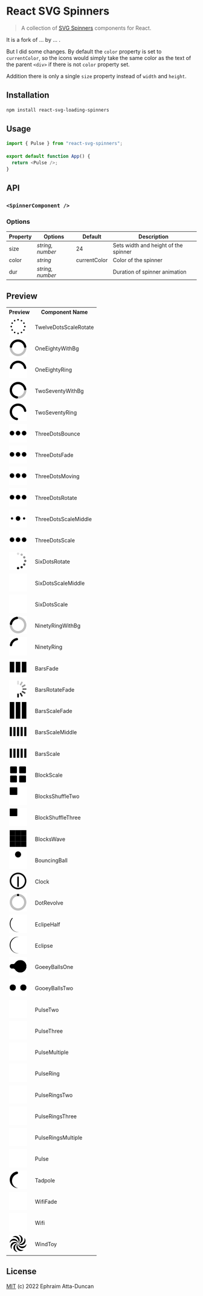# React SVG Spinners

> A collection of [SVG Spinners](https://github.com/n3r4zzurr0/svg-spinners) components for React.

It is a fork of ... by ... .

But I did some changes. By default the `color` property is set to `currentColor`, so the icons would simply take the same color as the text of the parent `<div>` if there is not `color` property set.

Addition there is only a single `size` property instead of `width` and `height`.

## Installation

```sh
npm install react-svg-loading-spinners
```

## Usage

```js
import { Pulse } from "react-svg-spinners";

export default function App() {
  return <Pulse />;
}
```

## API

### `<SpinnerComponent />`

### Options

| Property | Options          | Default      | Description                          |
| -------- | ---------------- | ------------ | ------------------------------------ |
| size     | _string, number_ | 24           | Sets width and height of the spinner |
| color    | _string_         | currentColor | Color of the spinner                 |
| dur      | _string, number_ |              | Duration of spinner animation        |

## Preview

<table>
  <tr>
    <th>Preview</th>
    <th>Component Name</th>
  </tr>
  <tr>
    <td>
      <a href="https://github.com/n3r4zzurr0/svg-spinners/blob/main/svg/12-dots-scale-rotate.svg"
        ><picture
          ><source
            media="(prefers-color-scheme: dark)"
            srcset="
              https://raw.githubusercontent.com/n3r4zzurr0/svg-spinners/main/preview/12-dots-scale-rotate-white-36.svg
            " />
          <img
            src="https://raw.githubusercontent.com/n3r4zzurr0/svg-spinners/main/preview/12-dots-scale-rotate-black-36.svg" /></picture
      ></a>
    </td>
    <td>TwelveDotsScaleRotate</td>
  </tr>
  <tr>
    <td>
      <a href="https://github.com/n3r4zzurr0/svg-spinners/blob/main/svg/180-ring-with-bg.svg"
        ><picture
          ><source
            media="(prefers-color-scheme: dark)"
            srcset="
              https://raw.githubusercontent.com/n3r4zzurr0/svg-spinners/main/preview/180-ring-with-bg-white-36.svg
            " />
          <img
            src="https://raw.githubusercontent.com/n3r4zzurr0/svg-spinners/main/preview/180-ring-with-bg-black-36.svg" /></picture
      ></a>
    </td>
    <td>OneEightyWithBg</td>
  </tr>
  <tr>
    <td>
      <a href="https://github.com/n3r4zzurr0/svg-spinners/blob/main/svg/180-ring.svg"
        ><picture
          ><source
            media="(prefers-color-scheme: dark)"
            srcset="
              https://raw.githubusercontent.com/n3r4zzurr0/svg-spinners/main/preview/180-ring-white-36.svg
            " />
          <img
            src="https://raw.githubusercontent.com/n3r4zzurr0/svg-spinners/main/preview/180-ring-black-36.svg" /></picture
      ></a>
    </td>
    <td>OneEightyRing</td>
  </tr>
  <tr>
    <td>
      <a href="https://github.com/n3r4zzurr0/svg-spinners/blob/main/svg/270-ring-with-bg.svg"
        ><picture
          ><source
            media="(prefers-color-scheme: dark)"
            srcset="
              https://raw.githubusercontent.com/n3r4zzurr0/svg-spinners/main/preview/270-ring-with-bg-white-36.svg
            " />
          <img
            src="https://raw.githubusercontent.com/n3r4zzurr0/svg-spinners/main/preview/270-ring-with-bg-black-36.svg" /></picture
      ></a>
    </td>
    <td>TwoSeventyWithBg</td>
  </tr>
  <tr>
    <td>
      <a href="https://github.com/n3r4zzurr0/svg-spinners/blob/main/svg/270-ring.svg"
        ><picture
          ><source
            media="(prefers-color-scheme: dark)"
            srcset="
              https://raw.githubusercontent.com/n3r4zzurr0/svg-spinners/main/preview/270-ring-white-36.svg
            " />
          <img
            src="https://raw.githubusercontent.com/n3r4zzurr0/svg-spinners/main/preview/270-ring-black-36.svg" /></picture
      ></a>
    </td>
    <td>TwoSeventyRing</td>
  </tr>
  <tr>
    <td>
      <a href="https://github.com/n3r4zzurr0/svg-spinners/blob/main/svg/3-dots-bounce.svg"
        ><picture
          ><source
            media="(prefers-color-scheme: dark)"
            srcset="
              https://raw.githubusercontent.com/n3r4zzurr0/svg-spinners/main/preview/3-dots-bounce-white-36.svg
            " />
          <img
            src="https://raw.githubusercontent.com/n3r4zzurr0/svg-spinners/main/preview/3-dots-bounce-black-36.svg" /></picture
      ></a>
    </td>
    <td>ThreeDotsBounce</td>
  </tr>
  <tr>
    <td>
      <a href="https://github.com/n3r4zzurr0/svg-spinners/blob/main/svg/3-dots-fade.svg"
        ><picture
          ><source
            media="(prefers-color-scheme: dark)"
            srcset="
              https://raw.githubusercontent.com/n3r4zzurr0/svg-spinners/main/preview/3-dots-fade-white-36.svg
            " />
          <img
            src="https://raw.githubusercontent.com/n3r4zzurr0/svg-spinners/main/preview/3-dots-fade-black-36.svg" /></picture
      ></a>
    </td>
    <td>ThreeDotsFade</td>
  </tr>
  <tr>
    <td>
      <a href="https://github.com/n3r4zzurr0/svg-spinners/blob/main/svg/3-dots-moving.svg"
        ><picture
          ><source
            media="(prefers-color-scheme: dark)"
            srcset="
              https://raw.githubusercontent.com/n3r4zzurr0/svg-spinners/main/preview/3-dots-moving-white-36.svg
            " />
          <img
            src="https://raw.githubusercontent.com/n3r4zzurr0/svg-spinners/main/preview/3-dots-moving-black-36.svg" /></picture
      ></a>
    </td>
    <td>ThreeDotsMoving</td>
  </tr>
  <tr>
    <td>
      <a href="https://github.com/n3r4zzurr0/svg-spinners/blob/main/svg/3-dots-rotate.svg"
        ><picture
          ><source
            media="(prefers-color-scheme: dark)"
            srcset="
              https://raw.githubusercontent.com/n3r4zzurr0/svg-spinners/main/preview/3-dots-rotate-white-36.svg
            " />
          <img
            src="https://raw.githubusercontent.com/n3r4zzurr0/svg-spinners/main/preview/3-dots-rotate-black-36.svg" /></picture
      ></a>
    </td>
    <td>ThreeDotsRotate</td>
  </tr>
  <tr>
    <td>
      <a href="https://github.com/n3r4zzurr0/svg-spinners/blob/main/svg/3-dots-scale-middle.svg"
        ><picture
          ><source
            media="(prefers-color-scheme: dark)"
            srcset="
              https://raw.githubusercontent.com/n3r4zzurr0/svg-spinners/main/preview/3-dots-scale-middle-white-36.svg
            " />
          <img
            src="https://raw.githubusercontent.com/n3r4zzurr0/svg-spinners/main/preview/3-dots-scale-middle-black-36.svg" /></picture
      ></a>
    </td>
    <td>ThreeDotsScaleMiddle</td>
  </tr>
  <tr>
    <td>
      <a href="https://github.com/n3r4zzurr0/svg-spinners/blob/main/svg/3-dots-scale.svg"
        ><picture
          ><source
            media="(prefers-color-scheme: dark)"
            srcset="
              https://raw.githubusercontent.com/n3r4zzurr0/svg-spinners/main/preview/3-dots-scale-white-36.svg
            " />
          <img
            src="https://raw.githubusercontent.com/n3r4zzurr0/svg-spinners/main/preview/3-dots-scale-black-36.svg" /></picture
      ></a>
    </td>
    <td>ThreeDotsScale</td>
  </tr>
  <tr>
    <td>
      <a href="https://github.com/n3r4zzurr0/svg-spinners/blob/main/svg/6-dots-rotate.svg"
        ><picture
          ><source
            media="(prefers-color-scheme: dark)"
            srcset="
              https://raw.githubusercontent.com/n3r4zzurr0/svg-spinners/main/preview/6-dots-rotate-white-36.svg
            " />
          <img
            src="https://raw.githubusercontent.com/n3r4zzurr0/svg-spinners/main/preview/6-dots-rotate-black-36.svg" /></picture
      ></a>
    </td>
    <td>SixDotsRotate</td>
  </tr>
  <tr>
    <td>
      <a href="https://github.com/n3r4zzurr0/svg-spinners/blob/main/svg/6-dots-scale-middle.svg"
        ><picture
          ><source
            media="(prefers-color-scheme: dark)"
            srcset="
              https://raw.githubusercontent.com/n3r4zzurr0/svg-spinners/main/preview/6-dots-scale-middle-white-36.svg
            " />
          <img
            src="https://raw.githubusercontent.com/n3r4zzurr0/svg-spinners/main/preview/6-dots-scale-middle-black-36.svg" /></picture
      ></a>
    </td>
    <td>SixDotsScaleMiddle</td>
  </tr>
  <tr>
    <td>
      <a href="https://github.com/n3r4zzurr0/svg-spinners/blob/main/svg/6-dots-scale.svg"
        ><picture
          ><source
            media="(prefers-color-scheme: dark)"
            srcset="
              https://raw.githubusercontent.com/n3r4zzurr0/svg-spinners/main/preview/6-dots-scale-white-36.svg
            " />
          <img
            src="https://raw.githubusercontent.com/n3r4zzurr0/svg-spinners/main/preview/6-dots-scale-black-36.svg" /></picture
      ></a>
    </td>
    <td>SixDotsScale</td>
  </tr>
  <tr>
    <td>
      <a href="https://github.com/n3r4zzurr0/svg-spinners/blob/main/svg/90-ring-with-bg.svg"
        ><picture
          ><source
            media="(prefers-color-scheme: dark)"
            srcset="
              https://raw.githubusercontent.com/n3r4zzurr0/svg-spinners/main/preview/90-ring-with-bg-white-36.svg
            " />
          <img
            src="https://raw.githubusercontent.com/n3r4zzurr0/svg-spinners/main/preview/90-ring-with-bg-black-36.svg" /></picture
      ></a>
    </td>
    <td>NinetyRingWithBg</td>
  </tr>
  <tr>
    <td>
      <a href="https://github.com/n3r4zzurr0/svg-spinners/blob/main/svg/90-ring.svg"
        ><picture
          ><source
            media="(prefers-color-scheme: dark)"
            srcset="
              https://raw.githubusercontent.com/n3r4zzurr0/svg-spinners/main/preview/90-ring-white-36.svg
            " />
          <img
            src="https://raw.githubusercontent.com/n3r4zzurr0/svg-spinners/main/preview/90-ring-black-36.svg" /></picture
      ></a>
    </td>
    <td>NinetyRing</td>
  </tr>
  <tr>
    <td>
      <a href="https://github.com/n3r4zzurr0/svg-spinners/blob/main/svg/bars-fade.svg"
        ><picture
          ><source
            media="(prefers-color-scheme: dark)"
            srcset="
              https://raw.githubusercontent.com/n3r4zzurr0/svg-spinners/main/preview/bars-fade-white-36.svg
            " />
          <img
            src="https://raw.githubusercontent.com/n3r4zzurr0/svg-spinners/main/preview/bars-fade-black-36.svg" /></picture
      ></a>
    </td>
    <td>BarsFade</td>
  </tr>
  <tr>
    <td>
      <a href="https://github.com/n3r4zzurr0/svg-spinners/blob/main/svg/bars-rotate-fade.svg"
        ><picture
          ><source
            media="(prefers-color-scheme: dark)"
            srcset="
              https://raw.githubusercontent.com/n3r4zzurr0/svg-spinners/main/preview/bars-rotate-fade-white-36.svg
            " />
          <img
            src="https://raw.githubusercontent.com/n3r4zzurr0/svg-spinners/main/preview/bars-rotate-fade-black-36.svg" /></picture
      ></a>
    </td>
    <td>BarsRotateFade</td>
  </tr>
  <tr>
    <td>
      <a href="https://github.com/n3r4zzurr0/svg-spinners/blob/main/svg/bars-scale-fade.svg"
        ><picture
          ><source
            media="(prefers-color-scheme: dark)"
            srcset="
              https://raw.githubusercontent.com/n3r4zzurr0/svg-spinners/main/preview/bars-scale-fade-white-36.svg
            " />
          <img
            src="https://raw.githubusercontent.com/n3r4zzurr0/svg-spinners/main/preview/bars-scale-fade-black-36.svg" /></picture
      ></a>
    </td>
    <td>BarsScaleFade</td>
  </tr>
  <tr>
    <td>
      <a href="https://github.com/n3r4zzurr0/svg-spinners/blob/main/svg/bars-scale-middle.svg"
        ><picture
          ><source
            media="(prefers-color-scheme: dark)"
            srcset="
              https://raw.githubusercontent.com/n3r4zzurr0/svg-spinners/main/preview/bars-scale-middle-white-36.svg
            " />
          <img
            src="https://raw.githubusercontent.com/n3r4zzurr0/svg-spinners/main/preview/bars-scale-middle-black-36.svg" /></picture
      ></a>
    </td>
    <td>BarsScaleMiddle</td>
  </tr>
  <tr>
    <td>
      <a href="https://github.com/n3r4zzurr0/svg-spinners/blob/main/svg/bars-scale.svg"
        ><picture
          ><source
            media="(prefers-color-scheme: dark)"
            srcset="
              https://raw.githubusercontent.com/n3r4zzurr0/svg-spinners/main/preview/bars-scale-white-36.svg
            " />
          <img
            src="https://raw.githubusercontent.com/n3r4zzurr0/svg-spinners/main/preview/bars-scale-black-36.svg" /></picture
      ></a>
    </td>
    <td>BarsScale</td>
  </tr>
  <tr>
    <td>
      <a href="https://github.com/n3r4zzurr0/svg-spinners/blob/main/svg/blocks-scale.svg"
        ><picture
          ><source
            media="(prefers-color-scheme: dark)"
            srcset="
              https://raw.githubusercontent.com/n3r4zzurr0/svg-spinners/main/preview/blocks-scale-white-36.svg
            " />
          <img
            src="https://raw.githubusercontent.com/n3r4zzurr0/svg-spinners/main/preview/blocks-scale-black-36.svg" /></picture
      ></a>
    </td>
    <td>BlockScale</td>
  </tr>
  <tr>
    <td>
      <a href="https://github.com/n3r4zzurr0/svg-spinners/blob/main/svg/blocks-shuffle-2.svg"
        ><picture
          ><source
            media="(prefers-color-scheme: dark)"
            srcset="
              https://raw.githubusercontent.com/n3r4zzurr0/svg-spinners/main/preview/blocks-shuffle-2-white-36.svg
            " />
          <img
            src="https://raw.githubusercontent.com/n3r4zzurr0/svg-spinners/main/preview/blocks-shuffle-2-black-36.svg" /></picture
      ></a>
    </td>
    <td>BlocksShuffleTwo</td>
  </tr>
  <tr>
    <td>
      <a href="https://github.com/n3r4zzurr0/svg-spinners/blob/main/svg/blocks-shuffle-3.svg"
        ><picture
          ><source
            media="(prefers-color-scheme: dark)"
            srcset="
              https://raw.githubusercontent.com/n3r4zzurr0/svg-spinners/main/preview/blocks-shuffle-3-white-36.svg
            " />
          <img
            src="https://raw.githubusercontent.com/n3r4zzurr0/svg-spinners/main/preview/blocks-shuffle-3-black-36.svg" /></picture
      ></a>
    </td>
    <td>BlockShuffleThree</td>
  </tr>
  <tr>
    <td>
      <a href="https://github.com/n3r4zzurr0/svg-spinners/blob/main/svg/blocks-wave.svg"
        ><picture
          ><source
            media="(prefers-color-scheme: dark)"
            srcset="
              https://raw.githubusercontent.com/n3r4zzurr0/svg-spinners/main/preview/blocks-wave-white-36.svg
            " />
          <img
            src="https://raw.githubusercontent.com/n3r4zzurr0/svg-spinners/main/preview/blocks-wave-black-36.svg" /></picture
      ></a>
    </td>
    <td>BlocksWave</td>
  </tr>
  <tr>
    <td>
      <a href="https://github.com/n3r4zzurr0/svg-spinners/blob/main/svg/bouncing-ball.svg"
        ><picture
          ><source
            media="(prefers-color-scheme: dark)"
            srcset="
              https://raw.githubusercontent.com/n3r4zzurr0/svg-spinners/main/preview/bouncing-ball-white-36.svg
            " />
          <img
            src="https://raw.githubusercontent.com/n3r4zzurr0/svg-spinners/main/preview/bouncing-ball-black-36.svg" /></picture
      ></a>
    </td>
    <td>BouncingBall</td>
  </tr>
  <tr>
    <td>
      <a href="https://github.com/n3r4zzurr0/svg-spinners/blob/main/svg/clock.svg"
        ><picture
          ><source
            media="(prefers-color-scheme: dark)"
            srcset="
              https://raw.githubusercontent.com/n3r4zzurr0/svg-spinners/main/preview/clock-white-36.svg
            " />
          <img
            src="https://raw.githubusercontent.com/n3r4zzurr0/svg-spinners/main/preview/clock-black-36.svg" /></picture
      ></a>
    </td>
    <td>Clock</td>
  </tr>
  <tr>
    <td>
      <a href="https://github.com/n3r4zzurr0/svg-spinners/blob/main/svg/dot-revolve.svg"
        ><picture
          ><source
            media="(prefers-color-scheme: dark)"
            srcset="
              https://raw.githubusercontent.com/n3r4zzurr0/svg-spinners/main/preview/dot-revolve-white-36.svg
            " />
          <img
            src="https://raw.githubusercontent.com/n3r4zzurr0/svg-spinners/main/preview/dot-revolve-black-36.svg" /></picture
      ></a>
    </td>
    <td>DotRevolve</td>
  </tr>
  <tr>
    <td>
      <a href="https://github.com/n3r4zzurr0/svg-spinners/blob/main/svg/eclipse-half.svg"
        ><picture
          ><source
            media="(prefers-color-scheme: dark)"
            srcset="
              https://raw.githubusercontent.com/n3r4zzurr0/svg-spinners/main/preview/eclipse-half-white-36.svg
            " />
          <img
            src="https://raw.githubusercontent.com/n3r4zzurr0/svg-spinners/main/preview/eclipse-half-black-36.svg" /></picture
      ></a>
    </td>
    <td>EclipeHalf</td>
  </tr>
  <tr>
    <td>
      <a href="https://github.com/n3r4zzurr0/svg-spinners/blob/main/svg/eclipse.svg"
        ><picture
          ><source
            media="(prefers-color-scheme: dark)"
            srcset="
              https://raw.githubusercontent.com/n3r4zzurr0/svg-spinners/main/preview/eclipse-white-36.svg
            " />
          <img
            src="https://raw.githubusercontent.com/n3r4zzurr0/svg-spinners/main/preview/eclipse-black-36.svg" /></picture
      ></a>
    </td>
    <td>Eclipse</td>
  </tr>
  <tr>
    <td>
      <a href="https://github.com/n3r4zzurr0/svg-spinners/blob/main/svg/gooey-balls-1.svg"
        ><picture
          ><source
            media="(prefers-color-scheme: dark)"
            srcset="
              https://raw.githubusercontent.com/n3r4zzurr0/svg-spinners/main/preview/gooey-balls-1-white-36.svg
            " />
          <img
            src="https://raw.githubusercontent.com/n3r4zzurr0/svg-spinners/main/preview/gooey-balls-1-black-36.svg" /></picture
      ></a>
    </td>
    <td>GoeeyBallsOne</td>
  </tr>
  <tr>
    <td>
      <a href="https://github.com/n3r4zzurr0/svg-spinners/blob/main/svg/gooey-balls-2.svg"
        ><picture
          ><source
            media="(prefers-color-scheme: dark)"
            srcset="
              https://raw.githubusercontent.com/n3r4zzurr0/svg-spinners/main/preview/gooey-balls-2-white-36.svg
            " />
          <img
            src="https://raw.githubusercontent.com/n3r4zzurr0/svg-spinners/main/preview/gooey-balls-2-black-36.svg" /></picture
      ></a>
    </td>
    <td>GooeyBallsTwo</td>
  </tr>
  <tr>
    <td>
      <a href="https://github.com/n3r4zzurr0/svg-spinners/blob/main/svg/pulse-2.svg"
        ><picture
          ><source
            media="(prefers-color-scheme: dark)"
            srcset="
              https://raw.githubusercontent.com/n3r4zzurr0/svg-spinners/main/preview/pulse-2-white-36.svg
            " />
          <img
            src="https://raw.githubusercontent.com/n3r4zzurr0/svg-spinners/main/preview/pulse-2-black-36.svg" /></picture
      ></a>
    </td>
    <td>PulseTwo</td>
  </tr>
  <tr>
    <td>
      <a href="https://github.com/n3r4zzurr0/svg-spinners/blob/main/svg/pulse-3.svg"
        ><picture
          ><source
            media="(prefers-color-scheme: dark)"
            srcset="
              https://raw.githubusercontent.com/n3r4zzurr0/svg-spinners/main/preview/pulse-3-white-36.svg
            " />
          <img
            src="https://raw.githubusercontent.com/n3r4zzurr0/svg-spinners/main/preview/pulse-3-black-36.svg" /></picture
      ></a>
    </td>
    <td>PulseThree</td>
  </tr>
  <tr>
    <td>
      <a href="https://github.com/n3r4zzurr0/svg-spinners/blob/main/svg/pulse-multiple.svg"
        ><picture
          ><source
            media="(prefers-color-scheme: dark)"
            srcset="
              https://raw.githubusercontent.com/n3r4zzurr0/svg-spinners/main/preview/pulse-multiple-white-36.svg
            " />
          <img
            src="https://raw.githubusercontent.com/n3r4zzurr0/svg-spinners/main/preview/pulse-multiple-black-36.svg" /></picture
      ></a>
    </td>
    <td>PulseMultiple</td>
  </tr>
  <tr>
    <td>
      <a href="https://github.com/n3r4zzurr0/svg-spinners/blob/main/svg/pulse-ring.svg"
        ><picture
          ><source
            media="(prefers-color-scheme: dark)"
            srcset="
              https://raw.githubusercontent.com/n3r4zzurr0/svg-spinners/main/preview/pulse-ring-white-36.svg
            " />
          <img
            src="https://raw.githubusercontent.com/n3r4zzurr0/svg-spinners/main/preview/pulse-ring-black-36.svg" /></picture
      ></a>
    </td>
    <td>PulseRing</td>
  </tr>
  <tr>
    <td>
      <a href="https://github.com/n3r4zzurr0/svg-spinners/blob/main/svg/pulse-rings-2.svg"
        ><picture
          ><source
            media="(prefers-color-scheme: dark)"
            srcset="
              https://raw.githubusercontent.com/n3r4zzurr0/svg-spinners/main/preview/pulse-rings-2-white-36.svg
            " />
          <img
            src="https://raw.githubusercontent.com/n3r4zzurr0/svg-spinners/main/preview/pulse-rings-2-black-36.svg" /></picture
      ></a>
    </td>
    <td>PulseRingsTwo</td>
  </tr>
  <tr>
    <td>
      <a href="https://github.com/n3r4zzurr0/svg-spinners/blob/main/svg/pulse-rings-3.svg"
        ><picture
          ><source
            media="(prefers-color-scheme: dark)"
            srcset="
              https://raw.githubusercontent.com/n3r4zzurr0/svg-spinners/main/preview/pulse-rings-3-white-36.svg
            " />
          <img
            src="https://raw.githubusercontent.com/n3r4zzurr0/svg-spinners/main/preview/pulse-rings-3-black-36.svg" /></picture
      ></a>
    </td>
    <td>PulseRingsThree</td>
  </tr>
  <tr>
    <td>
      <a href="https://github.com/n3r4zzurr0/svg-spinners/blob/main/svg/pulse-rings-multiple.svg"
        ><picture
          ><source
            media="(prefers-color-scheme: dark)"
            srcset="
              https://raw.githubusercontent.com/n3r4zzurr0/svg-spinners/main/preview/pulse-rings-multiple-white-36.svg
            " />
          <img
            src="https://raw.githubusercontent.com/n3r4zzurr0/svg-spinners/main/preview/pulse-rings-multiple-black-36.svg" /></picture
      ></a>
    </td>
    <td>PulseRingsMultiple</td>
  </tr>
  <tr>
    <td>
      <a href="https://github.com/n3r4zzurr0/svg-spinners/blob/main/svg/pulse.svg"
        ><picture
          ><source
            media="(prefers-color-scheme: dark)"
            srcset="
              https://raw.githubusercontent.com/n3r4zzurr0/svg-spinners/main/preview/pulse-white-36.svg
            " />
          <img
            src="https://raw.githubusercontent.com/n3r4zzurr0/svg-spinners/main/preview/pulse-black-36.svg" /></picture
      ></a>
    </td>
    <td>Pulse</td>
  </tr>
  <tr>
    <td>
      <a href="https://github.com/n3r4zzurr0/svg-spinners/blob/main/svg/tadpole.svg"
        ><picture
          ><source
            media="(prefers-color-scheme: dark)"
            srcset="
              https://raw.githubusercontent.com/n3r4zzurr0/svg-spinners/main/preview/tadpole-white-36.svg
            " />
          <img
            src="https://raw.githubusercontent.com/n3r4zzurr0/svg-spinners/main/preview/tadpole-black-36.svg" /></picture
      ></a>
    </td>
    <td>Tadpole</td>
  </tr>
  <tr>
    <td>
      <a href="https://github.com/n3r4zzurr0/svg-spinners/blob/main/svg/wifi-fade.svg"
        ><picture
          ><source
            media="(prefers-color-scheme: dark)"
            srcset="
              https://raw.githubusercontent.com/n3r4zzurr0/svg-spinners/main/preview/wifi-fade-white-36.svg
            " />
          <img
            src="https://raw.githubusercontent.com/n3r4zzurr0/svg-spinners/main/preview/wifi-fade-black-36.svg" /></picture
      ></a>
    </td>
    <td>WifiFade</td>
  </tr>
  <tr>
    <td>
      <a href="https://github.com/n3r4zzurr0/svg-spinners/blob/main/svg/wifi.svg"
        ><picture
          ><source
            media="(prefers-color-scheme: dark)"
            srcset="
              https://raw.githubusercontent.com/n3r4zzurr0/svg-spinners/main/preview/wifi-white-36.svg
            " />
          <img
            src="https://raw.githubusercontent.com/n3r4zzurr0/svg-spinners/main/preview/wifi-black-36.svg" /></picture
      ></a>
    </td>
    <td>Wifi</td>
  </tr>
  <tr>
    <td>
      <a href="https://github.com/n3r4zzurr0/svg-spinners/blob/main/svg/wind-toy.svg"
        ><picture
          ><source
            media="(prefers-color-scheme: dark)"
            srcset="
              https://raw.githubusercontent.com/n3r4zzurr0/svg-spinners/main/preview/wind-toy-white-36.svg
            " />
          <img
            src="https://raw.githubusercontent.com/n3r4zzurr0/svg-spinners/main/preview/wind-toy-black-36.svg" /></picture
      ></a>
    </td>
    <td>WindToy</td>
  </tr>
</table>

## License

[MIT](https://github.com/dephraiim/react-svg-spinner/blob/master/LICENSE) (c) 2022 Ephraim Atta-Duncan
